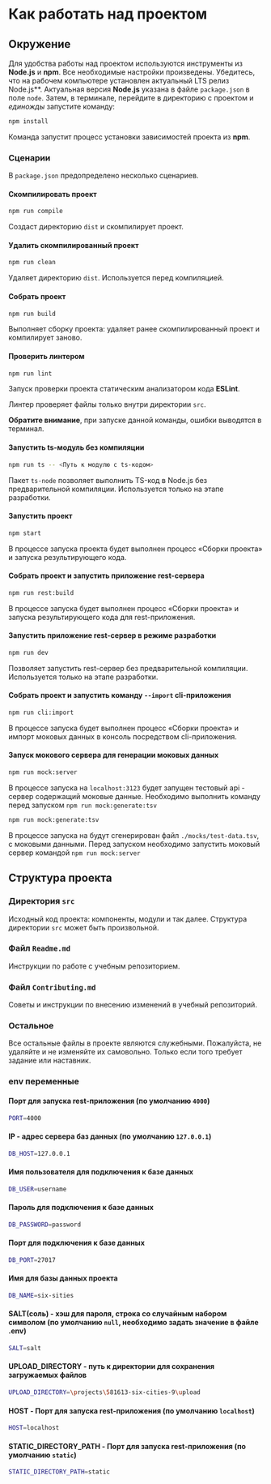 # Как работать над проектом

## Окружение

Для удобства работы над проектом используются инструменты из **Node.js** и **npm**. Все необходимые настройки произведены. Убедитесь, что на рабочем компьютере установлен актуальный LTS релиз Node.js**. Актуальная версия **Node.js** указана в файле `package.json` в поле `node`. Затем, в терминале, перейдите в директорию с проектом и _единожды_ запустите команду:

```bash
npm install
```

Команда запустит процесс установки зависимостей проекта из **npm**.

### Сценарии

В `package.json` предопределено несколько сценариев.

#### Скомпилировать проект

```bash
npm run compile
```

Создаст директорию `dist` и скомпилирует проект.

#### Удалить скомпилированный проект

```bash
npm run clean
```

Удаляет директорию `dist`. Используется перед компиляцией.

#### Собрать проект

```bash
npm run build
```

Выполняет сборку проекта: удаляет ранее скомпилированный проект и компилирует заново.

#### Проверить линтером

```bash
npm run lint
```

Запуск проверки проекта статическим анализатором кода **ESLint**.

Линтер проверяет файлы только внутри директории `src`.

**Обратите внимание**, при запуске данной команды, ошибки выводятся в терминал.

#### Запустить ts-модуль без компиляции

```bash
npm run ts -- <Путь к модулю с ts-кодом>
```

Пакет `ts-node` позволяет выполнить TS-код в Node.js без предварительной компиляции. Используется только на этапе разработки.

#### Запустить проект

```bash
npm start
```

В процессе запуска проекта будет выполнен процесс «Сборки проекта» и запуска результирующего кода.

#### Собрать проект и запустить приложение rest-сервера

```bash
npm run rest:build
```

В процессе запуска будет выполнен процесс «Сборки проекта» и запуска результирующего кода для rest-приложения.

#### Запустить приложение rest-сервер в режиме разработки

```bash
npm run dev
```

Позволяет запустить rest-сервер без предварительной компиляции. Используется только на этапе разработки.

#### Собрать проект и запустить команду `--import` cli-приложения

```bash
npm run cli:import
```

В процессе запуска будет выполнен процесс «Сборки проекта» и импорт моковых данных в консоль посредством cli-приложения.

#### Запуск мокового сервера для генерации моковых данных

```bash
npm run mock:server
```

В процессе запуска на `localhost:3123` будет запущен тестовый api - сервер содержащий моковые данные. Необходимо выполнить команду перед запуском `npm run mock:generate:tsv`

```bash
npm run mock:generate:tsv
```

В процессе запуска на будут сгенерирован файл `./mocks/test-data.tsv`, с моковыми данными. Перед запуском необходимо запустить моковый сервер командой `npm run mock:server`


## Структура проекта

### Директория `src`

Исходный код проекта: компоненты, модули и так далее. Структура директории `src` может быть произвольной.

### Файл `Readme.md`

Инструкции по работе с учебным репозиторием.

### Файл `Contributing.md`

Советы и инструкции по внесению изменений в учебный репозиторий.

### Остальное

Все остальные файлы в проекте являются служебными. Пожалуйста, не удаляйте и не изменяйте их самовольно. Только если того требует задание или наставник.

### env переменные

#### Порт для запуска rest-приложения (по умолчанию `4000`)

```bash
PORT=4000
```

#### IP - адрес сервера баз данных (по умолчанию `127.0.0.1`)

```bash
DB_HOST=127.0.0.1
```

#### Имя пользователя для подключения к базе данных

```bash
DB_USER=username
```

#### Пароль для подключения к базе данных

```bash
DB_PASSWORD=password
```

#### Порт для подключения к базе данных

```bash
DB_PORT=27017
```

#### Имя для базы данных проекта

```bash
DB_NAME=six-sities
```

#### SALT(соль) - хэш для пароля, строка со случайным набором символом (по умолчанию `null`, необходимо задать значение в файле .env)

```bash
SALT=salt
```

#### UPLOAD_DIRECTORY - путь к директории для сохранения загружаемых файлов

```bash
UPLOAD_DIRECTORY=\projects\581613-six-cities-9\upload
```

#### HOST - Порт для запуска rest-приложения (по умолчанию `localhost`)

```bash
HOST=localhost
```

#### STATIC_DIRECTORY_PATH - Порт для запуска rest-приложения (по умолчанию `static`)

```bash
STATIC_DIRECTORY_PATH=static
```
